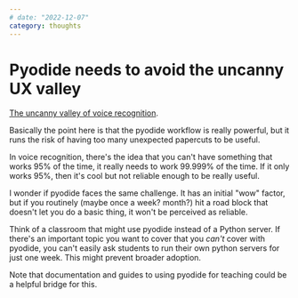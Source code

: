 ```yaml
---
# date: "2022-12-07"
category: thoughts
---
```


# Pyodide needs to avoid the uncanny UX valley

[The uncanny valley of voice recognition](https://zachholman.com/posts/uncanny-valley/).

Basically the point here is that the pyodide workflow is really powerful, but it runs the risk of having too many unexpected papercuts to be useful.

In voice recognition, there's the idea that you can't have something that works 95% of the time, it really needs to work 99.999% of the time.
If it only works 95%, then it's cool but not reliable enough to be really useful.

I wonder if pyodide faces the same challenge.
It has an initial "wow" factor, but if you routinely (maybe once a week? month?) hit a road block that doesn't let you do a basic thing, it won't be perceived as reliable.

Think of a classroom that might use pyodide instead of a Python server.
If there's an important topic you want to cover that you _can't_ cover with pyodide, you can't easily ask students to run their own python servers for just one week.
This might prevent broader adoption.

Note that documentation and guides to using pyodide for teaching could be a helpful bridge for this.